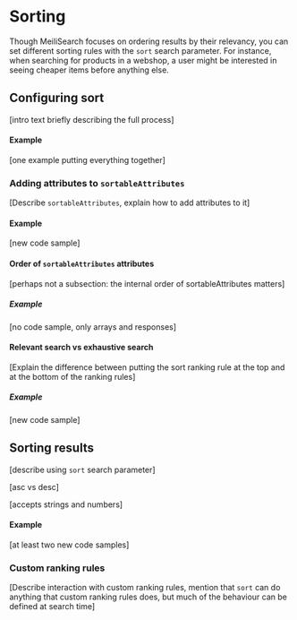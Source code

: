# Sorting

Though MeiliSearch focuses on ordering results by their relevancy, you can set different sorting rules with the `sort` search parameter. For instance, when searching for products in a webshop, a user might be interested in seeing cheaper items before anything else.

## Configuring sort

[intro text briefly describing the full process]

#### Example

[one example putting everything together]

### Adding attributes to `sortableAttributes`

[Describe `sortableAttributes`, explain how to add attributes to it]

#### Example

[new code sample]

#### Order of `sortableAttributes` attributes

[perhaps not a subsection: the internal order of sortableAttributes matters]

##### Example

[no code sample, only arrays and responses]

#### Relevant search vs exhaustive search

[Explain the difference between putting the sort ranking rule at the top and at the bottom of the ranking rules]

##### Example

[new code sample]

## Sorting results

[describe using `sort` search parameter]

[asc vs desc]

[accepts strings and numbers]

#### Example

[at least two new code samples]

### Custom ranking rules

[Describe interaction with custom ranking rules, mention that `sort` can do anything that custom ranking rules does, but much of the behaviour can be defined at search time]
